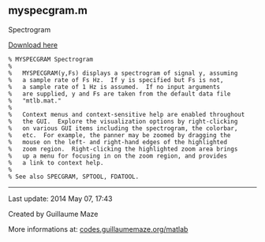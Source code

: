 ## myspecgram.m ##
Spectrogram

[Download here](http://guillaumemaze.googlecode.com/svn/trunk/matlab/codes/statistics/myspecgram.m)

```
% MYSPECGRAM Spectrogram
%
%   MYSPECGRAM(y,Fs) displays a spectrogram of signal y, assuming
%   a sample rate of Fs Hz.  If y is specified but Fs is not,
%   a sample rate of 1 Hz is assumed.  If no input arguments
%   are supplied, y and Fs are taken from the default data file
%   "mtlb.mat."
%
%   Context menus and context-sensitive help are enabled throughout
%   the GUI.  Explore the visualization options by right-clicking
%   on various GUI items including the spectrogram, the colorbar,
%   etc.  For example, the panner may be zoomed by dragging the
%   mouse on the left- and right-hand edges of the highlighted
%   zoom region.  Right-clicking the highlighted zoom area brings
%   up a menu for focusing in on the zoom region, and provides
%   a link to context help.
%
% See also SPECGRAM, SPTOOL, FDATOOL.
```

---

Last update: 2014 May 07, 17:43

Created by Guillaume Maze

More informations at: [codes.guillaumemaze.org/matlab](http://codes.guillaumemaze.org/matlab)